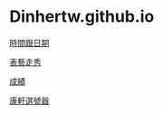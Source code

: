 # Dinhertw.github.io

<a href="https://dinhertw.github.io/time%20and%20date.html">時間跟日期</a><br>

<a
href="https://dinhertw.github.io/performing-arts-catwalk.svg">表藝走秀</a><br>

<a
href="https://docs.google.com/spreadsheets/d/1JuceMx4NoLQIbrUO6jerKfZGOoJw-CwaR6lfP4oPLvo/edit?usp=sharing">成績</a><br>

<a
href="https://digitalmaster.knsh.com.tw/all/selector/index.html">康軒選號器</a><br>
